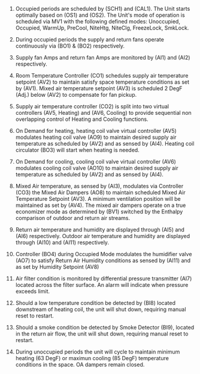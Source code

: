 1)	Occupied periods are scheduled by (SCH1) and (CAL1). The Unit starts optimally based on (OS1) and (OS2). The Unit's mode of operation is scheduled via MV1 with the following defined modes: Unoccupied, Occupied, WarmUp, PreCool, NiteHtg, NiteClg, FreezeLock, SmkLock.

2)	During occupied periods the supply and return fans operate continuously via (BO1) & (BO2) respectively.

3)	Supply fan Amps and return fan Amps are monitored by (AI1) and (AI2) respectively.

4)	Room Temperature Controller (CO1) schedules supply air temperature setpoint (AV2) to maintain satisfy space temperature conditions as set by (AV1). Mixed air temperature setpoint (AV3) is scheduled 2 DegF (Adj.) below (AV2) to compensate for fan pickup.

5)	Supply air temperature controller (CO2) is split into two virtual controllers (AV5, Heating) and (AV6, Cooling) to provide sequential non overlapping control of Heating and Cooling functions.

6)	On Demand for heating, heating coil valve virtual controller (AV5) modulates heating coil valve (AO9) to maintain desired supply air temperature as scheduled by (AV2) and as sensed by (AI4). Heating coil circulator (BO3) will start when heating is needed.

7)	On Demand for cooling, cooling coil valve virtual controller (AV6) modulates cooling coil valve (AO10) to maintain desired supply air temperature as scheduled by (AV2) and as sensed by (AI4).
 
8)	Mixed Air temperature, as sensed by (AI3), modulates via Controller (CO3) the Mixed Air Dampers (AO8) to maintain scheduled Mixed Air Temperature Setpoint (AV3). A minimum ventilation position will be maintained as set by (AV4). The mixed air dampers operate on a true economizer mode as determined by (BV1) switched by the Enthalpy comparison of outdoor and return air streams.

9)	Return air temperature and humidity are displayed through (AI5) and (AI6) respectively. Outdoor air temperature and humidity are displayed through (AI10) and (AI11) respectively.

10)	Controller (BO4) during Occupied Mode modulates the humidifier valve (AO7) to satisfy Return Air Humidity conditions as sensed by (AI11) and as set by Humidity Setpoint (AV8)

11)	Air filter condition is monitored by differential pressure transmitter (AI7) located across the filter surface. An alarm will indicate when pressure exceeds limit.
  
12)	Should a low temperature condition be detected by (BI8) located downstream of heating coil, the unit will shut down, requiring manual reset to restart.

13)	Should a smoke condition be detected by Smoke Detector (BI9), located in the return air flow, the unit will shut down, requiring manual reset to restart.

14)	During unoccupied periods the unit will cycle to maintain minimum heating (63 DegF) or maximun cooling (85 DegF) temperature conditions in the space. OA dampers remain closed. 
